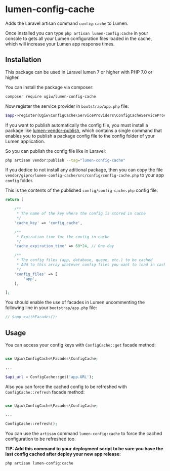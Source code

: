 # lumen-config-cache

Adds the Laravel artisan command `config:cache` to Lumen.

Once installed you can type `php artisan lumen-config:cache` in your console to gets all your Lumen configuration files loaded in the cache, which will increase your Lumen app response times. 


## Installation

This package can be used in Laravel lumen 7 or higher with PHP 7.0 or higher.

You can install the package via composer:

```bash
composer require ugiw/lumen-config-cache
```

Now register the service provider in `bootstrap/app.php` file:

```php
$app->register(Ugiw\ConfigCache\ServiceProviders\ConfigCacheServiceProvider::class);
```

If you want to publish automatically the config file, you must install a package like [lumen-vendor-publish](https://github.com/laravelista/lumen-vendor-publish), which contains a single command that enables you to publish a package config file to the config folder of your Lumen application.

So you can publish the config file like in Laravel:

```bash
php artisan vendor:publish --tag="lumen-config-cache"
```

If you dedice to not install any aditional package, then you can copy the file `vendor/gipro/lumen-config-cache/src/config/config-cache.php` to your app `config` folder.


This is the contents of the published `config/config-cache.php` config file:

```php
return [

    /**
     * The name of the key where the config is stored in cache
     */
    'cache_key' => 'config_cache',

    /**
     * Expiration time for the config in cache
     */
    'cache_expiration_time' => 60*24, // One day

    /**
     * The config files (app, database, queue, etc.) to be cached
     * Add to this array whatever config files you want to load in cache
     */
    'config_files' => [
        'app',
    ],

];
```


You should enable the use of facades in Lumen uncommenting the following line in your `bootstrap/app.php` file:

``` php
// $app->withFacades();
```



## Usage

You can access your config keys with `ConfigCache::get` facade method:

``` php

use Ugiw\ConfigCache\Facades\ConfigCache;

...

$api_url = ConfigCache::get('app.URL');

```


Also you can force the cached config to be refreshed with `ConfigCache::refresh` facade method:

``` php

use Ugiw\ConfigCache\Facades\ConfigCache;

...

ConfigCache::refresh();

```


You can use the `artisan` command `lumen-config:cache` to force the cached configuration to be refreshed too.


**TIP: Add this command to your deployment script to be sure you have the last config cached after deploy your new app release:**

``` bash
php artisan lumen-config:cache
```
